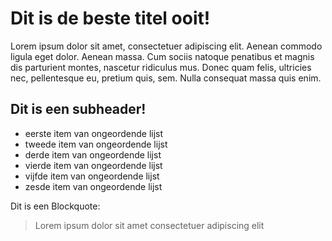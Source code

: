 # Dit is de beste titel ooit!

Lorem ipsum dolor sit amet, consectetuer adipiscing elit. 
Aenean commodo ligula eget dolor. Aenean massa. 
Cum sociis natoque penatibus et magnis dis parturient montes, nascetur ridiculus mus. 
Donec quam felis, ultricies nec, pellentesque eu, pretium quis, sem. 
Nulla consequat massa quis enim.

## Dit is een subheader!
* eerste item van ongeordende lijst
* tweede item van ongeordende lijst
* derde item van ongeordende lijst
* vierde item van ongeordende lijst
* vijfde item van ongeordende lijst
* zesde item van ongeordende lijst

Dit is een Blockquote:
> Lorem ipsum dolor sit amet
> consectetuer adipiscing elit
